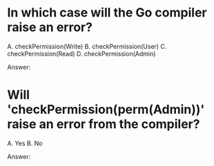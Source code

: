 # In which case will the Go compiler raise an error?

A. checkPermission(Write)
B. checkPermission(User)
C. checkPermission(Read)
D. checkPermission(Admin)

Answer:

# Will 'checkPermission(perm(Admin))' raise an error from the compiler?

A. Yes
B. No

Answer:
